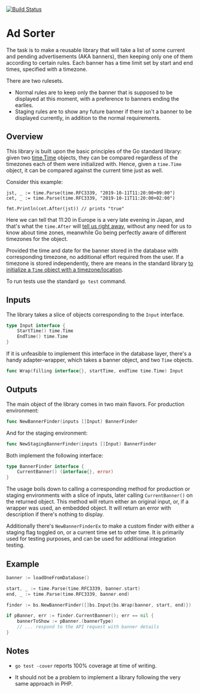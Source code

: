 [![Build Status](https://travis-ci.com/sanmai/adsorter.svg?branch=master)](https://travis-ci.com/sanmai/adsorter)

# Ad Sorter

The task is to make a reusable library that will take a list of some current and pending advertisements (AKA banners), then keeping only one of them according to certain rules. Each banner has a time limit set by start and end times, specified with a timezone.

There are two rulesets.

- Normal rules are to keep only the banner that is supposed to be displayed at this moment, with a preference to banners ending the earlies.
- Staging rules are to show any future banner if there isn't a banner to be displayed currently, in addition to the normal requirements.

## Overview

This library is built upon the basic principles of the Go standard library: given two [time.Time](https://golang.org/pkg/time/#Time) objects, they can be compared regardless of the timezones each of them were initialized with. Hence, given a `time.Time` object, it can be compared against the current time just as well.

Consider this example:

	jst, _ := time.Parse(time.RFC3339, "2019-10-11T11:20:00+09:00")
	cet, _ := time.Parse(time.RFC3339, "2019-10-11T11:20:00+02:00")

	fmt.Println(cet.After(jst)) // prints "true"

Here we can tell that 11:20 in Europe is a very late evening in Japan, and that's what the `time.After` will [tell us right away](https://play.golang.org/p/d_B4Z0wCrTd), without any need for us to know about time zones, meanwhile Go being perfectly aware of different timezones for the object.

Provided the time and date for the banner stored in the database with corresponding timezone, no additional effort required from the user. If a timezone is stored independently, there are means in the standard library [to initialize a `Time` object with a timezone/location](https://golang.org/pkg/time/#Date).

To run tests use the standard `go test` command.

## Inputs

The library takes a slice of objects corresponding to the `Input` interface.
```go
type Input interface {
	StartTime() time.Time
	EndTime() time.Time
}
```
If it is unfeasible to implement this interface in the database layer, there's a handy adapter-wrapper, which takes a banner object, and two `Time` objects.

```go
func Wrap(filling interface{}, startTime, endTime time.Time) Input
```

## Outputs

The main object of the library comes in two main flavors. For production environment:

```go
func NewBannerFinder(inputs []Input) BannerFinder
```
And for the staging environment:
```go
func NewStagingBannerFinder(inputs []Input) BannerFinder
```

Both implement the following interface:
```go
type BannerFinder interface {
	CurrentBanner() (interface{}, error)
}
```
The usage boils down to calling a corresponding method for production or staging environments with a slice of inputs, later calling `CurrentBanner()` on the returned object. This method will return either an original input, or, if a wrapper was used, an embedded object. It will return an error with description if there's nothing to display.

Additionally there's `NewBannerFinderEx` to make a custom finder with either a staging flag toggled on, or a current time set to other time. It is primarily used for testing purposes, and can be used for additional integration testing.

## Example

```go
banner := loadOneFromDatabase()

start, _ := time.Parse(time.RFC3339, banner.start)
end, _ := time.Parse(time.RFC3339, banner.end)

finder := bs.NewBannerFinder([]bs.Input{bs.Wrap(banner, start, end)})

if pBanner, err := finder.CurrentBanner(); err == nil {
	bannerToShow := pBanner.(bannerType)
	// ... respond to the API request with banner details
}
```

## Notes

- `go test -cover` reports 100% coverage at time of writing.

- It should not be a problem to implement a library following the very same approach in PHP.



